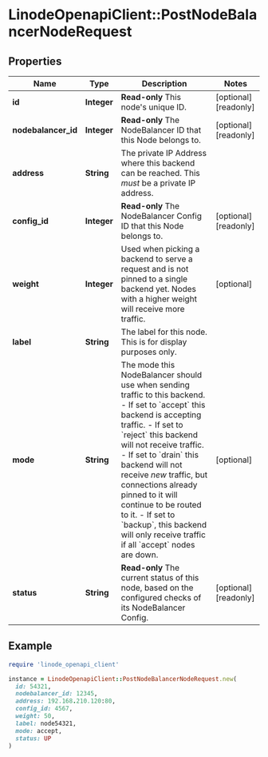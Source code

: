 # LinodeOpenapiClient::PostNodeBalancerNodeRequest

## Properties

| Name | Type | Description | Notes |
| ---- | ---- | ----------- | ----- |
| **id** | **Integer** | __Read-only__ This node&#39;s unique ID. | [optional][readonly] |
| **nodebalancer_id** | **Integer** | __Read-only__ The NodeBalancer ID that this Node belongs to. | [optional][readonly] |
| **address** | **String** | The private IP Address where this backend can be reached. This _must_ be a private IP address. |  |
| **config_id** | **Integer** | __Read-only__ The NodeBalancer Config ID that this Node belongs to. | [optional][readonly] |
| **weight** | **Integer** | Used when picking a backend to serve a request and is not pinned to a single backend yet.  Nodes with a higher weight will receive more traffic. | [optional] |
| **label** | **String** | The label for this node.  This is for display purposes only. |  |
| **mode** | **String** | The mode this NodeBalancer should use when sending traffic to this backend.  - If set to &#x60;accept&#x60; this backend is accepting traffic. - If set to &#x60;reject&#x60; this backend will not receive traffic. - If set to &#x60;drain&#x60; this backend will not receive _new_ traffic, but connections already pinned to it will continue to be routed to it. - If set to &#x60;backup&#x60;, this backend will only receive traffic if all &#x60;accept&#x60; nodes are down. | [optional] |
| **status** | **String** | __Read-only__ The current status of this node, based on the configured checks of its NodeBalancer Config. | [optional][readonly] |

## Example

```ruby
require 'linode_openapi_client'

instance = LinodeOpenapiClient::PostNodeBalancerNodeRequest.new(
  id: 54321,
  nodebalancer_id: 12345,
  address: 192.168.210.120:80,
  config_id: 4567,
  weight: 50,
  label: node54321,
  mode: accept,
  status: UP
)
```

